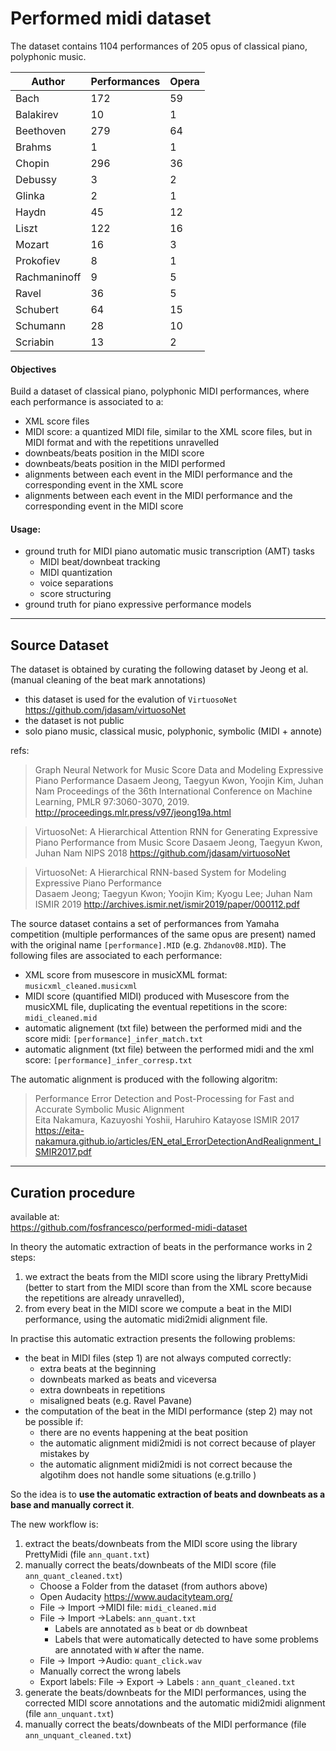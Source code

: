 # Performed midi dataset


The dataset contains 1104 performances of 205 opus of classical piano, polyphonic music.

| Author       	| Performances 	| Opera 	|
|--------------	|--------------	|-------	|
| Bach         	| 172          	| 59    	|
| Balakirev    	| 10           	| 1     	|
| Beethoven    	| 279          	| 64    	|
| Brahms       	| 1            	| 1     	|
| Chopin       	| 296          	| 36    	|
| Debussy      	| 3            	| 2     	|
| Glinka       	| 2            	| 1     	|
| Haydn        	| 45           	| 12    	|
| Liszt        	| 122          	| 16    	|
| Mozart       	| 16           	| 3     	|
| Prokofiev    	| 8            	| 1     	|
| Rachmaninoff 	| 9            	| 5     	|
| Ravel        	| 36           	| 5     	|
| Schubert     	| 64           	| 15    	|
| Schumann     	| 28           	| 10    	|
| Scriabin     	| 13           	| 2     	|


#### Objectives

Build a dataset of classical piano, polyphonic MIDI performances, where each performance is associated to a:
- XML score files 
- MIDI score: a quantized MIDI file, similar to the XML score files, but in MIDI format and with the repetitions unravelled
- downbeats/beats position in the MIDI score
- downbeats/beats position in the MIDI performed
- alignments between each event in the MIDI performance and the corresponding event in the XML score 
- alignments between each event in the MIDI performance and the corresponding event in the MIDI score


#### Usage:
- ground truth for MIDI piano automatic music transcription (AMT) tasks
    - MIDI beat/downbeat tracking
    - MIDI quantization
    - voice separations
    - score structuring
- ground truth for piano expressive performance models
    

---
## Source Dataset
The dataset is obtained by curating the following dataset by Jeong et al.
(manual cleaning of the beat mark annotations)


- this dataset is used for the evalution of `VirtuosoNet` 
  https://github.com/jdasam/virtuosoNet
- the dataset is not public
- solo piano music, classical music, polyphonic, symbolic (MIDI + annote)

refs:


> Graph Neural Network for Music Score Data and Modeling Expressive Piano Performance
> Dasaem Jeong, Taegyun Kwon, Yoojin Kim, Juhan Nam 
> Proceedings of the 36th International Conference on Machine Learning, PMLR 97:3060-3070, 2019.
> http://proceedings.mlr.press/v97/jeong19a.html

> VirtuosoNet: A Hierarchical Attention RNN for Generating Expressive Piano Performance from Music Score
> Dasaem Jeong, Taegyun Kwon, Juhan Nam
> NIPS 2018
> https://github.com/jdasam/virtuosoNet

> VirtuosoNet: A Hierarchical RNN-based System for Modeling Expressive Piano Performance  
> Dasaem Jeong; Taegyun Kwon; Yoojin Kim; Kyogu Lee; Juhan Nam
> ISMIR 2019
> http://archives.ismir.net/ismir2019/paper/000112.pdf

The source dataset contains a set of performances from Yamaha competition (multiple performances of the same opus are present) named with the original name  `[performance].MID` (e.g.  `Zhdanov08.MID`). The following files are associated to each performance:
- XML score from musescore in musicXML format: `musicxml_cleaned.musicxml` 
- MIDI score (quantified MIDI) produced with Musescore from the musicXML file, duplicating the eventual repetitions in the score: `midi_cleaned.mid`
- automatic alignement (txt file)  between the performed midi and the score midi: `[performance]_infer_match.txt`
- automatic alignment (txt file) between the performed midi and the xml score: `[performance]_infer_corresp.txt`
  
The automatic alignment is produced with the following algoritm:
> Performance Error Detection and Post-Processing for Fast and Accurate Symbolic Music Alignment  
> Eita Nakamura, Kazuyoshi Yoshii, Haruhiro Katayose
> ISMIR 2017
> https://eita-nakamura.github.io/articles/EN_etal_ErrorDetectionAndRealignment_ISMIR2017.pdf

---
## Curation procedure

available at:  
https://github.com/fosfrancesco/performed-midi-dataset

In theory the automatic extraction of beats in the performance works in 2 steps:
1. we extract the beats from the MIDI score using the library PrettyMidi (better to start from the MIDI score than from the XML score because the repetitions are already unravelled),
2. from every beat in the MIDI score we compute a beat in the MIDI performance, using the automatic midi2midi alignment file.

In practise this automatic extraction presents the following problems:
- the beat in MIDI files (step 1) are not always computed correctly:
  - extra beats at the beginning
  - downbeats marked as beats and viceversa
  - extra downbeats in repetitions
  - misaligned beats (e.g. Ravel Pavane)
- the computation of the beat in the MIDI performance (step 2) may not be possible if:
  - there are no events happening at the beat position
  - the automatic alignment midi2midi is not correct because of player mistakes by
  - the automatic alignment midi2midi is not correct because the algotihm does not handle some situations (e.g.trillo )

So the idea is to **use the automatic extraction of beats and downbeats as a base and manually correct it**.

The new workflow is:
1. extract the beats/downbeats from the MIDI score using the library PrettyMidi (file `ann_quant.txt`)
2. manually correct the beats/downbeats of the MIDI score (file `ann_quant_cleaned.txt`)
   - Choose a Folder from the dataset (from authors above)
   - Open Audacity https://www.audacityteam.org/
   - File -> Import ->MIDI file: `midi_cleaned.mid`
   - File -> Import ->Labels: `ann_quant.txt`
      - Labels are annotated as `b` beat or `db` downbeat
      - Labels that were automatically detected to have some problems are annotated with `W` after the name.
   - File -> Import ->Audio: `quant_click.wav`
   - Manually correct the wrong labels
   - Export labels: File -> Export -> Labels : `ann_quant_cleaned.txt`
3. generate the beats/downbeats for the MIDI performances, using the corrected MIDI score annotations and the automatic midi2midi alignment (file `ann_unquant.txt`)
4. manually correct the beats/downbeats of the MIDI performance (file `ann_unquant_cleaned.txt`)

